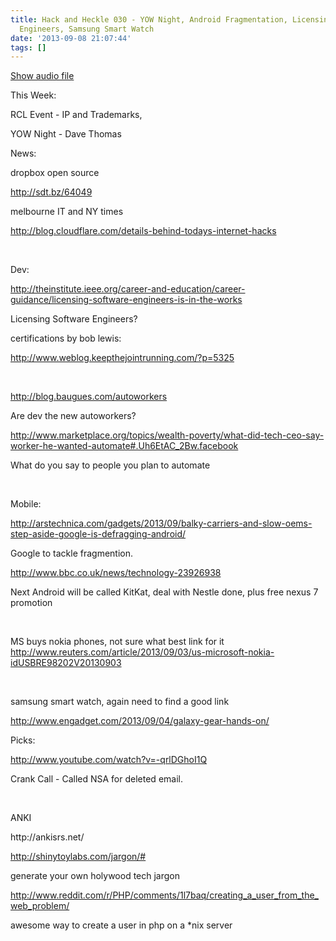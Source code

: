 ```yaml
---
title: Hack and Heckle 030 - YOW Night, Android Fragmentation, Licensing Software
  Engineers, Samsung Smart Watch
date: '2013-09-08 21:07:44'
tags: []
---
```


<a href="https://drive.google.com/open?id=0B3KFoVQ01nUJVDBqRWxuRDhfWHM">Show audio file</a>

<!--more-->

<p dir="ltr">This Week:</p>
<p dir="ltr">RCL Event - IP and Trademarks,</p>
<p dir="ltr">YOW Night - Dave Thomas</p>
<p dir="ltr">News:</p>
<p dir="ltr">dropbox open source</p>
<p dir="ltr"><a href="http://sdt.bz/64049">http://sdt.bz/64049</a></p>
<p dir="ltr">melbourne IT and NY times</p>
<p dir="ltr"><a href="http://blog.cloudflare.com/details-behind-todays-internet-hacks">http://blog.cloudflare.com/details-behind-todays-internet-hacks</a></p>

&nbsp;
<p dir="ltr">Dev:</p>
<p dir="ltr"><a href="http://theinstitute.ieee.org/career-and-education/career-guidance/licensing-software-engineers-is-in-the-works">http://theinstitute.ieee.org/career-and-education/career-guidance/licensing-software-engineers-is-in-the-works</a></p>
<p dir="ltr">Licensing Software Engineers?</p>
<p dir="ltr">certifications by bob lewis:</p>
<p dir="ltr"><a href="http://www.weblog.keepthejointrunning.com/?p=5325">http://www.weblog.keepthejointrunning.com/?p=5325</a></p>

&nbsp;
<p dir="ltr"><a href="http://blog.baugues.com/autoworkers">http://blog.baugues.com/autoworkers</a></p>
<p dir="ltr">Are dev the new autoworkers?</p>
<p dir="ltr"><a href="http://www.marketplace.org/topics/wealth-poverty/what-did-tech-ceo-say-worker-he-wanted-automate#.Uh6EtAC_2Bw.facebook">http://www.marketplace.org/topics/wealth-poverty/what-did-tech-ceo-say-worker-he-wanted-automate#.Uh6EtAC_2Bw.facebook</a></p>
<p dir="ltr">What do you say to people you plan to automate</p>

&nbsp;
<p dir="ltr">Mobile:</p>
<p dir="ltr"><a href="http://arstechnica.com/gadgets/2013/09/balky-carriers-and-slow-oems-step-aside-google-is-defragging-android/">http://arstechnica.com/gadgets/2013/09/balky-carriers-and-slow-oems-step-aside-google-is-defragging-android/</a></p>
<p dir="ltr">Google to tackle fragmention.</p>
<p dir="ltr"><a href="http://www.bbc.co.uk/news/technology-23926938">http://www.bbc.co.uk/news/technology-23926938</a></p>
<p dir="ltr">Next Android will be called KitKat, deal with Nestle done, plus free nexus 7 promotion</p>

&nbsp;
<p dir="ltr">MS buys nokia phones, not sure what best link for it <a href="http://www.reuters.com/article/2013/09/03/us-microsoft-nokia-idUSBRE98202V20130903">http://www.reuters.com/article/2013/09/03/us-microsoft-nokia-idUSBRE98202V20130903</a></p>

&nbsp;
<p dir="ltr">samsung smart watch, again need to find a good link</p>
<p dir="ltr"><a href="http://www.engadget.com/2013/09/04/galaxy-gear-hands-on/">http://www.engadget.com/2013/09/04/galaxy-gear-hands-on/</a></p>
<p dir="ltr">Picks:</p>
<p dir="ltr"><a href="http://www.youtube.com/watch?v=-qrlDGhoI1Q">http://www.youtube.com/watch?v=-qrlDGhoI1Q</a></p>
<p dir="ltr">Crank Call - Called NSA for deleted email.</p>

&nbsp;
<p dir="ltr">ANKI</p>
<p dir="ltr">http://ankisrs.net/</p>

<a href="http://shinytoylabs.com/jargon/#">http://shinytoylabs.com/jargon/#</a>
<p dir="ltr">generate your own holywood tech jargon</p>
<p dir="ltr"><a href="http://www.reddit.com/r/PHP/comments/1l7baq/creating_a_user_from_the_web_problem/">http://www.reddit.com/r/PHP/comments/1l7baq/creating_a_user_from_the_web_problem/</a></p>
<p dir="ltr">awesome way to create a user in php on a *nix server</p>
